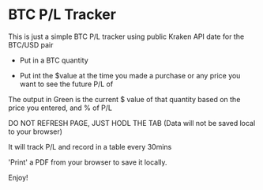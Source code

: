 # BTC P/L Tracker

This is just a simple BTC P/L tracker using public Kraken API date for the BTC/USD pair

- Put in a BTC quantity

- Put int the $value at the time you made a purchase or any price you want to see the future P/L of

The output in Green is the current $ value of that quantity based on the price you entered, and % of P/L

DO NOT REFRESH PAGE, JUST HODL THE TAB
(Data will not be saved local to your browser)

It will track P/L and record in a table every 30mins

'Print' a PDF from your browser to save it locally.

Enjoy!
